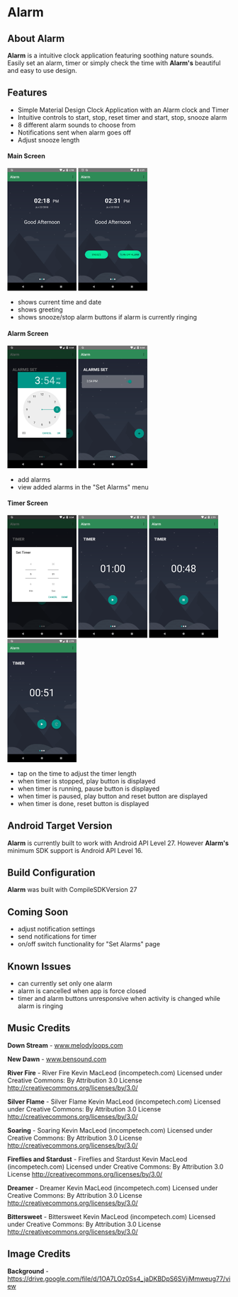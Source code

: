 # Alarm

## About Alarm ##

**Alarm** is a intuitive clock application featuring soothing nature sounds. Easily set an alarm, timer or simply check the time with **Alarm's** beautiful and easy to use design.

## Features ##

- Simple Material Design Clock Application with an Alarm clock and Timer
- Intuitive controls to start, stop, reset timer and start, stop, snooze alarm
- 8 different alarm sounds to choose from
- Notifications sent when alarm goes off
- Adjust snooze length

#### Main Screen ####

<img src="alarm_screenshots/Screenshot_1529504313.png" width="156"> <img src="alarm_screenshots/Screenshot_1529505118.png" width="156">

- shows current time and date
- shows greeting
- shows snooze/stop alarm buttons if alarm is currently ringing

#### Alarm Screen ####

<img src="alarm_screenshots/Screenshot_1529510058.png" width="156"> <img src="alarm_screenshots/Screenshot_1529510067.png" width="156">

- add alarms
- view added alarms in the "Set Alarms" menu

#### Timer Screen ####

<img src="alarm_screenshots/Screenshot_1529510046.png" width="156"> <img src="alarm_screenshots/Screenshot_1529504323.png" width="156"> <img src="alarm_screenshots/Screenshot_1529504352.png" width="156"> <img src="alarm_screenshots/Screenshot_1529504347.png" width="156">

- tap on the time to adjust the timer length
- when timer is stopped, play button is displayed
- when timer is running, pause button is displayed
- when timer is paused, play button and reset button are displayed
- when timer is done, reset button is displayed

## Android Target Version ##

**Alarm** is currently built to work with Android API Level 27. However **Alarm's** minimum SDK support is Android API Level 16.

## Build Configuration ##

**Alarm** was built with CompileSDKVersion 27

## Coming Soon ##

- adjust notification settings
- send notifications for timer
- on/off switch functionality for "Set Alarms" page

## Known Issues ##

- can currently set only one alarm
- alarm is cancelled when app is force closed
- timer and alarm buttons unresponsive when activity is changed while alarm is ringing

## Music Credits ##

**Down Stream** - www.melodyloops.com

**New Dawn** - www.bensound.com

**River Fire** - River Fire Kevin MacLeod (incompetech.com)
Licensed under Creative Commons: By Attribution 3.0 License
http://creativecommons.org/licenses/by/3.0/

**Silver Flame** - Silver Flame Kevin MacLeod (incompetech.com)
Licensed under Creative Commons: By Attribution 3.0 License
http://creativecommons.org/licenses/by/3.0/

**Soaring** - Soaring Kevin MacLeod (incompetech.com)
Licensed under Creative Commons: By Attribution 3.0 License
http://creativecommons.org/licenses/by/3.0/

**Fireflies and Stardust** - Fireflies and Stardust Kevin MacLeod (incompetech.com)
Licensed under Creative Commons: By Attribution 3.0 License
http://creativecommons.org/licenses/by/3.0/

**Dreamer** - Dreamer Kevin MacLeod (incompetech.com)
Licensed under Creative Commons: By Attribution 3.0 License
http://creativecommons.org/licenses/by/3.0/

**Bittersweet** - Bittersweet Kevin MacLeod (incompetech.com)
Licensed under Creative Commons: By Attribution 3.0 License
http://creativecommons.org/licenses/by/3.0/

## Image Credits ##

**Background** - https://drive.google.com/file/d/1OA7LOz0Ss4_jaDKBDpS6SVjiMmweug77/view
